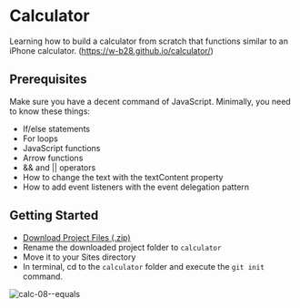 # Calculator

Learning how to build a calculator from scratch that functions similar to an iPhone calculator. 
(https://w-b28.github.io/calculator/)

## Prerequisites
Make sure you have a decent command of JavaScript. Minimally, you need to know these things:

- If/else statements
- For loops
- JavaScript functions
- Arrow functions
- && and || operators
- How to change the text with the textContent property
- How to add event listeners with the event delegation pattern

## Getting Started

- [Download Project Files (.zip)](https://github.com/upstreamcoding/orbit-javascript-1-calculator/archive/master.zip)
- Rename the downloaded project folder to `calculator`
- Move it to your Sites directory
- In terminal, cd to the `calculator` folder and execute the `git init` command.

![calc-08--equals](https://images.ctfassets.net/9hz4b3jt97jd/6I54xb8IztJqyuAvPe74Ar/3753bcbdaadf04927b662b0b373b0f4a/calc-08--equals.gif)

